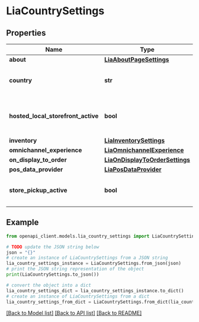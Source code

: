 # LiaCountrySettings


## Properties

Name | Type | Description | Notes
------------ | ------------- | ------------- | -------------
**about** | [**LiaAboutPageSettings**](LiaAboutPageSettings.md) |  | [optional] 
**country** | **str** | Required. CLDR country code (for example, \&quot;US\&quot;). | [optional] 
**hosted_local_storefront_active** | **bool** | The status of the \&quot;Merchant hosted local storefront\&quot; feature. | [optional] 
**inventory** | [**LiaInventorySettings**](LiaInventorySettings.md) |  | [optional] 
**omnichannel_experience** | [**LiaOmnichannelExperience**](LiaOmnichannelExperience.md) |  | [optional] 
**on_display_to_order** | [**LiaOnDisplayToOrderSettings**](LiaOnDisplayToOrderSettings.md) |  | [optional] 
**pos_data_provider** | [**LiaPosDataProvider**](LiaPosDataProvider.md) |  | [optional] 
**store_pickup_active** | **bool** | The status of the \&quot;Store pickup\&quot; feature. | [optional] 

## Example

```python
from openapi_client.models.lia_country_settings import LiaCountrySettings

# TODO update the JSON string below
json = "{}"
# create an instance of LiaCountrySettings from a JSON string
lia_country_settings_instance = LiaCountrySettings.from_json(json)
# print the JSON string representation of the object
print(LiaCountrySettings.to_json())

# convert the object into a dict
lia_country_settings_dict = lia_country_settings_instance.to_dict()
# create an instance of LiaCountrySettings from a dict
lia_country_settings_from_dict = LiaCountrySettings.from_dict(lia_country_settings_dict)
```
[[Back to Model list]](../README.md#documentation-for-models) [[Back to API list]](../README.md#documentation-for-api-endpoints) [[Back to README]](../README.md)


